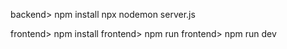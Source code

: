 backend> npm install
npx nodemon server.js


frontend> npm install 
frontend> npm run
frontend> npm run dev


